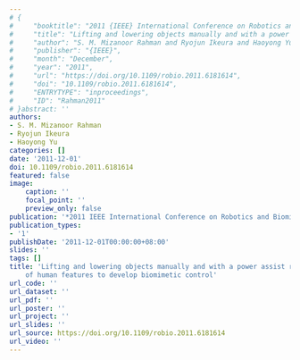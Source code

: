 ```yaml
---
# {
#     "booktitle": "2011 {IEEE} International Conference on Robotics and Biomimetics",
#     "title": "Lifting and lowering objects manually and with a power assist robot: Analysis of human features to develop biomimetic control",
#     "author": "S. M. Mizanoor Rahman and Ryojun Ikeura and Haoyong Yu",
#     "publisher": "{IEEE}",
#     "month": "December",
#     "year": "2011",
#     "url": "https://doi.org/10.1109/robio.2011.6181614",
#     "doi": "10.1109/robio.2011.6181614",
#     "ENTRYTYPE": "inproceedings",
#     "ID": "Rahman2011"
# }abstract: ''
authors:
- S. M. Mizanoor Rahman
- Ryojun Ikeura
- Haoyong Yu
categories: []
date: '2011-12-01'
doi: 10.1109/robio.2011.6181614
featured: false
image:
    caption: ''
    focal_point: ''
    preview_only: false
publication: '*2011 IEEE International Conference on Robotics and Biomimetics,December*'
publication_types:
- '1'
publishDate: '2011-12-01T00:00:00+08:00'
slides: ''
tags: []
title: 'Lifting and lowering objects manually and with a power assist robot: Analysis
    of human features to develop biomimetic control'
url_code: ''
url_dataset: ''
url_pdf: ''
url_poster: ''
url_project: ''
url_slides: ''
url_source: https://doi.org/10.1109/robio.2011.6181614
url_video: ''
---
```


